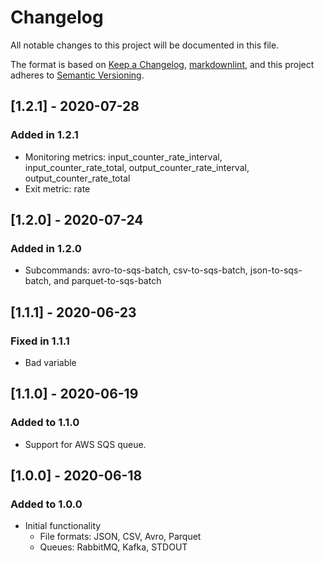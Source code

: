 # Changelog

All notable changes to this project will be documented in this file.

The format is based on [Keep a Changelog](https://keepachangelog.com/en/1.0.0/),
[markdownlint](https://dlaa.me/markdownlint/),
and this project adheres to [Semantic Versioning](https://semver.org/spec/v2.0.0.html).

## [1.2.1] - 2020-07-28

### Added in 1.2.1

- Monitoring metrics:  input_counter_rate_interval, input_counter_rate_total, output_counter_rate_interval, output_counter_rate_total
- Exit metric: rate

## [1.2.0] - 2020-07-24

### Added in 1.2.0

- Subcommands:  avro-to-sqs-batch, csv-to-sqs-batch, json-to-sqs-batch, and parquet-to-sqs-batch

## [1.1.1] - 2020-06-23

### Fixed in 1.1.1

- Bad variable

## [1.1.0] - 2020-06-19

### Added to 1.1.0

- Support for AWS SQS queue.

## [1.0.0] - 2020-06-18

### Added to 1.0.0

- Initial functionality
    - File formats: JSON, CSV, Avro, Parquet
    - Queues: RabbitMQ, Kafka, STDOUT
